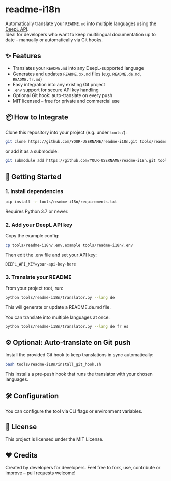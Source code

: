 # readme-i18n

Automatically translate your `README.md` into multiple languages using the [DeepL API](https://www.deepl.com/docs-api/).  
Ideal for developers who want to keep multilingual documentation up to date – manually or automatically via Git hooks.

## ✨ Features

- Translates your `README.md` into any DeepL-supported language
- Generates and updates `README.xx.md` files (e.g. `README.de.md`, `README.fr.md`)
- Easy integration into any existing Git project
- `.env` support for secure API key handling
- Optional Git hook: auto-translate on every push
- MIT licensed – free for private and commercial use

## 📦 How to Integrate

Clone this repository into your project (e.g. under `tools/`):

```bash
git clone https://github.com/YOUR-USERNAME/readme-i18n.git tools/readme-i18n
```
or add it as a submodule:
```bash
git submodule add https://github.com/YOUR-USERNAME/readme-i18n.git tools/readme-i18n
```

## 🚀 Getting Started

### 1. Install dependencies
```bash
pip install -r tools/readme-i18n/requirements.txt
```
Requires Python 3.7 or newer.


### 2. Add your DeepL API key
Copy the example config:
```bash
cp tools/readme-i18n/.env.example tools/readme-i18n/.env
```
Then edit the .env file and set your API key:
```
DEEPL_API_KEY=your-api-key-here
```

### 3. Translate your README
From your project root, run:
```bash
python tools/readme-i18n/translator.py --lang de
```
This will generate or update a README.de.md file.

You can translate into multiple languages at once:
```bash
python tools/readme-i18n/translator.py --lang de fr es
```

## ⚙️ Optional: Auto-translate on Git push
Install the provided Git hook to keep translations in sync automatically:
```bash
bash tools/readme-i18n/install_git_hook.sh
```
This installs a pre-push hook that runs the translator with your chosen languages.

## 🛠 Configuration
You can configure the tool via CLI flags or environment variables.

## 📄 License

This project is licensed under the MIT License.

## ❤️ Credits

Created by developers for developers.
Feel free to fork, use, contribute or improve – pull requests welcome!
